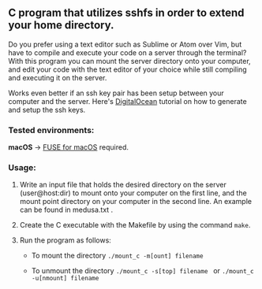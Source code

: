 ## C program that utilizes sshfs in order to extend your home directory.

Do you prefer using a text editor such as Sublime or Atom over Vim, but have 
to compile and execute your code on a server through the terminal? With this 
program you can mount the server directory onto your computer, and edit your 
code with the text editor of your choice while still compiling and executing it 
on the server.

Works even better if an ssh key pair has been setup between your computer and 
the server. Here's [DigitalOcean](https://www.digitalocean.com/community/tutorials/how-to-set-up-ssh-keys--2) tutorial on how to generate and setup the ssh keys.

### Tested environments:
__macOS__ -> [FUSE for macOS](https://osxfuse.github.io/) required.

### Usage: 
1. Write an input file that holds the desired directory on the server 
(user@host:dir) to mount onto your computer on the first line, and the mount 
point directory on your computer in the second line. An example can be found in 
medusa.txt .

2. Create the C executable with the Makefile by using the command `make`. 

3. Run the program as follows:
    - To mount the directory `./mount_c -m[ount] filename `

    - To unmount the directory `./mount_c -s[top] filename ` or `./mount_c -u[nmount] filename `
